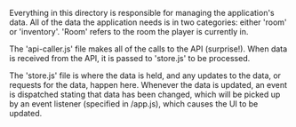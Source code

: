 Everything in this directory is responsible for managing the application's data. All of the data the application needs is in two categories: either 'room' or 'inventory'. 'Room' refers to the room the player is currently in.

The 'api-caller.js' file makes all of the calls to the API (surprise!). When data is received from the API, it is passed to 'store.js' to be processed.

The 'store.js' file is where the data is held, and any updates to the data, or requests for the data, happen here. Whenever the data is updated, an event is dispatched stating that data has been changed, which will be picked up by an event listener (specified in /app.js), which causes the UI to be updated.
